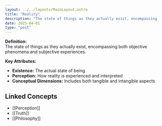 ```yaml
---
layout: ../../layouts/MainLayout.astro
title: "Reality"
description: "The state of things as they actually exist, encompassing both objective phenomena and subjective experiences."
date: 2025-04-01
type: "post"
---
```


**Definition:**  
The state of things as they actually exist, encompassing both objective phenomena and subjective experiences.

**Key Attributes:**  
- **Existence:** The actual state of being  
- **Perception:** How reality is experienced and interpreted  
- **Conceptual Dimensions:** Includes both tangible and intangible aspects

## Linked Concepts
- [[Perception]]
- [[Truth]]
- [[Philosophy]]
